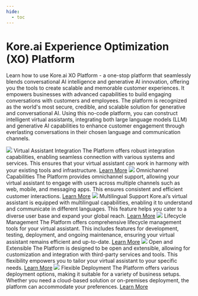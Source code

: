 ```yaml
---
hide:
  - toc
---
```

# Kore.ai Experience Optimization (XO) Platform
Learn how to use Kore.ai XO Platform - a one-stop platform that seamlessly blends conversational AI intelligence and generative AI innovation, offering you the tools to create scalable and memorable customer experiences. It empowers businesses with advanced capabilities to build engaging conversations with customers and employees. The platform is recognized as the world's most secure, credible, and scalable solution for generative and conversational AI. Using this no-code platform, you can construct intelligent virtual assistants, integrating both large language models (LLM) and generative AI capabilities to enhance customer engagement through everlasting conversations in their chosen language and communication channels.

<kr-grid type="g1">
    <kr-grid-item>
        <img src="https://kore-wordpress.s3.us-east-2.amazonaws.com/wp-content/uploads/2023/10/04052752/Message-Chart-Circle-Icon.svg"></img>
        <kr-grid-title>Virtual Assistant Integration</kr-grid-title>
        <kr-grid-desc>The Platform offers robust integration capabilities, enabling seamless connection with various systems and services. This ensures that your virtual assistant can work in harmony with your existing tools and infrastructure.</kr-grid-desc>
        <a href="">Learn More</a>
    </kr-grid-item>
    <kr-grid-item>
        <img src="https://kore-wordpress.s3.us-east-2.amazonaws.com/wp-content/uploads/2023/10/04051942/Message-Chat-Icon.svg"></img>
        <kr-grid-title>Omnichannel Capabilities</kr-grid-title>
        <kr-grid-desc>The Platform provides omnichannel support, allowing your virtual assistant to engage with users across multiple channels such as web, mobile, and messaging apps. This ensures consistent and efficient customer interactions.</kr-grid-desc>
        <a href="">Learn More</a>
    </kr-grid-item>
    <kr-grid-item>
        <img src="https://kore-wordpress.s3.us-east-2.amazonaws.com/wp-content/uploads/2023/10/04052034/Data-Flow-Icon.svg"></img>
        <kr-grid-title>Multilingual Support</kr-grid-title>
        <kr-grid-desc>Kore.ai’s virtual assistant is equipped with multilingual capabilities, enabling it to understand and communicate in different languages. This feature helps you cater to a diverse user base and expand your global reach.</kr-grid-desc>
        <a href="">Learn More</a>
    </kr-grid-item>
</kr-grid>
<kr-grid type="g1">
    <kr-grid-item>
        <img src="https://kore-wordpress.s3.us-east-2.amazonaws.com/wp-content/uploads/2023/10/04063645/FAQ-Icon.svg"></img>
        <kr-grid-title>Lifecycle Management</kr-grid-title>
        <kr-grid-desc>The Platform offers comprehensive lifecycle management tools for your virtual assistant. This includes features for development, testing, deployment, and ongoing maintenance, ensuring your virtual assistant remains efficient and up-to-date.</kr-grid-desc>
        <a href="">Learn More</a>
    </kr-grid-item>
    <kr-grid-item>
        <img src="https://kore-wordpress.s3.us-east-2.amazonaws.com/wp-content/uploads/2023/10/04052559/Laptop-Icon.svg"></img>
        <kr-grid-title>Open and Extensible</kr-grid-title>
        <kr-grid-desc>The Platform is designed to be open and extensible, allowing for customization and integration with third-party services and tools. This flexibility empowers you to tailor your virtual assistant to your specific needs.</kr-grid-desc>
        <a href="">Learn More</a>
    </kr-grid-item>
    <kr-grid-item>
        <img src="https://kore-wordpress.s3.us-east-2.amazonaws.com/wp-content/uploads/2023/10/04051929/Annotation-Alert-Icon.svg"></img>
        <kr-grid-title>Flexible Deployment</kr-grid-title>
        <kr-grid-desc>The Platform offers various deployment options, making it suitable for a variety of business setups. Whether you need a cloud-based solution or on-premises deployment, the platform can accommodate your preferences.</kr-grid-desc>
        <a href="">Learn More</a>
    </kr-grid-item>
</kr-grid>
